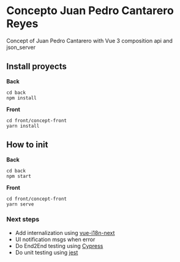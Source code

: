 # Concepto Juan Pedro Cantarero Reyes

Concept of Juan Pedro Cantarero with Vue 3 composition api and json_server

## Install proyects

**Back**

```
cd back
npm install
```

**Front**

```
cd front/concept-front
yarn install
```

## How to init

**Back**

```
cd back
npm start
```

**Front**

```
cd front/concept-front
yarn serve
```

### Next steps

- Add internalization using [vue-i18n-next](https://github.com/intlify/vue-i18n-next)
- UI notification msgs when error
- Do End2End testing using [Cypress](https://docs.cypress.io/guides/overview/why-cypress)
- Do unit testing using [jest](https://jestjs.io/es-ES/docs/getting-started)

